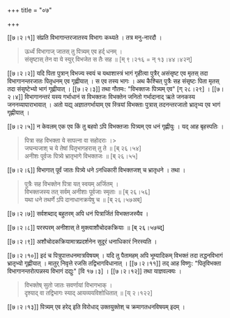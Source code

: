 +++
title = "०७"

+++

[[७।२।१]] संप्रति विभागान्तरजातस्य विभागः कथ्यते । तत्र मनु-नारदौ ।

> ऊर्ध्वं विभागाज् जातस् तु पित्र्यम् एव हर्द् धनम् ।  
> संसृष्टास् तेन वा ये स्युर् विभजेत स तैः सह ॥ [म् ९।२१६ = न् १३।४४।४२न्]

[[७।२।२]] यदि पिता पुत्रान् विभज्य स्वयं च यथाशास्त्रं भागं गृहीत्वा पुत्रैर् असंसृष्ट एव मृतस् तदा विभागानन्तरजातः पितृधनम् एव गृह्णीयात् । स एव तस्य भागः । अथ कैश्चित् पुत्रैः सह संसृष्टः पिता मृतस् तदा संसृष्टेभ्यो भागं गृह्णीयात् । [[७।२।३]] तथा गौतमः: "विभक्तजः पित्र्यम् एव" [ग् २८।२९] । [[७।२।४]] विभागानन्तरं यस्य गर्भाधानं स विभक्तजः विभक्तेन जनितो गर्भादानाद् ऋते जनकस्य जननव्यापाराभावात् । अतो यद्य् अज्ञातगर्भायाम् एव स्त्रियां विभक्ताः पुत्रास् तदनन्तरजातो भ्रातृभ्य एव भागं गृह्णीयात् ।

[[७।२।५]] न केवलम् एक एव किं तु बहवो ऽपि विभक्तजाः पित्र्यम् एव धनं गृह्णीयुः । यद् आह बृहस्पतिः ।

> पित्रा सह विभक्ता ये सापत्ना वा सहोदराः ।>   
> जघन्यजाश् च ये तेषां पितृभागहरास् तु ते ॥ [ब् २६।५४]  
> अनीशः पूर्वजः पित्र्ये भ्रातृभागे विभक्तजः ॥ [ब् २६।५५]

[[७।२।६]] विभागात् पूर्वं जातः पित्र्ये धने ऽनधिकारी विभक्तजश् च भ्रातृधने । तथा ।

> पुत्रैः सह विभक्तेन पित्रा यत् स्वयम् अर्जितम् ।  
> विभक्तजस्य तत् सर्वम् अनीशाः पूर्वजाः स्मृताः ॥ [ब् २६।५६]  
> यथा धने तथर्णे ऽपि दानाधानक्रयेषु च ॥ [ब् २६।५७अब्]

[[७।२।७]] सर्वशब्दाद् बहुतरम् अपि धनं पित्रार्जितं विभक्तजस्यैव ।

[[७।२।८]] परस्परम् अनीशास् ते मुक्त्वाशौचोदकक्रियाः ॥ [ब् २६।५७च्द्]

[[७।२।९]] अशौचोदकक्रियामात्रप्रदर्शनेन सुदूरं धनाधिकारं निरस्यति ।

[[७।२।१०]] इदं च पित्रुपात्तधनमात्रविषयम् । यदि तु पैतामहम् अपि भूम्यादिकम् विभक्तं तदा तद्धनविभागं भ्रातृभ्यो गृह्णीयात् । मातुर् निवृत्ते रजसि तद्विभागविधानात् । [[७।२।११]] तद् आह विष्णुः: "पितृविभक्ता विभागानन्तरोत्पन्नस्य विभागं दद्युः" [वि १७।३] । [[७।२।१२]] तथा याज्ञवल्क्यः ।

> विभक्तेष् सुतो जातः सवर्णायां विभागभाक् ।  
> दृश्याद् वा तद्विभागः स्याद् आयव्ययविशोधितात् ॥ [य् २।१२२]

[[७।२।१३]] पित्र्यम् एव हरेद् इति विरोधाद् उक्तयुक्तेश् च क्रमागतधनविषयम् इदम् ।
